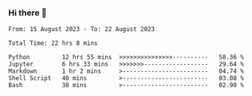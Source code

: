 ### Hi there 👋

<!--
**ututono/ututono** is a ✨ _special_ ✨ repository because its `README.md` (this file) appears on your GitHub profile.

Here are some ideas to get you started:

- 🔭 I’m currently working on ...
- 🌱 I’m currently learning ...
- 👯 I’m looking to collaborate on ...
- 🤔 I’m looking for help with ...
- 💬 Ask me about ...
- 📫 How to reach me: ...
- 😄 Pronouns: ...
- ⚡ Fun fact: ...
-->



<!--START_SECTION:waka-->

```text
From: 15 August 2023 - To: 22 August 2023

Total Time: 22 hrs 8 mins

Python         12 hrs 55 mins  >>>>>>>>>>>>>>>----------   58.36 %
Jupyter        6 hrs 33 mins   >>>>>>>------------------   29.64 %
Markdown       1 hr 2 mins     >------------------------   04.74 %
Shell Script   40 mins         >------------------------   03.08 %
Bash           38 mins         >------------------------   02.90 %
```

<!--END_SECTION:waka-->

